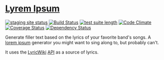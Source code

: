 [Lyrem Ipsum](http://lyrem-ipsum.com)
=====================================

[![staging site status](https://codeship.com/projects/139410e0-5a68-0132-efa6-46545b4ba6c4/status)](https://codeship.com/projects/50372)
[![Build Status](https://travis-ci.org/alxndr/lyrem-ipsum.png?branch=master)](https://travis-ci.org/alxndr/lyrem-ipsum)
[![test suite length](https://buildtimetrend.herokuapp.com/badge/buildtimetrend/service/latest)](https://buildtimetrend.herokuapp.com/dashboard/buildtimetrend/service/)
[![Code Climate](https://codeclimate.com/github/alxndr/lyrem-ipsum.png)](https://codeclimate.com/github/alxndr/lyrem-ipsum)
[![Coverage Status](https://coveralls.io/repos/alxndr/lyrem-ipsum/badge.png)](https://coveralls.io/r/alxndr/lyrem-ipsum)
[![Dependency Status](https://gemnasium.com/alxndr/lyrem-ipsum.png)](https://gemnasium.com/alxndr/lyrem-ipsum)

Generate filler text based on the lyrics of your favorite band's songs. A [lorem ipsum](http://en.wikipedia.org/wiki/Lorem_ipsum "Wikipedia: 'lorem ipsum'") generator you might want to sing along to, but probably can't.

It uses the [LyricWiki](http://lyrics.wikia.com/Lyrics_Wiki "LyricWiki") [API](http://api.wikia.com/wiki/LyricWiki_API "LyricWiki's API") as a source of lyrics.

